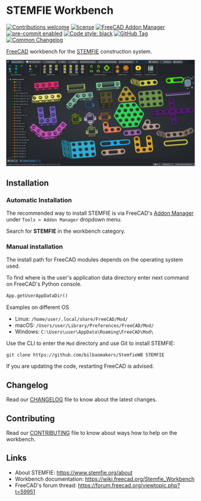 # STEMFIE Workbench

[![Contributions welcome][ContribsW_badge]][ContribsW]
[![license][license_badge]][license]
[![FreeCAD Addon Manager][AddonMgr_badge]][AddonMgr]
[![pre-commit enabled][pre-commit_badge]][pre-commit]
[![Code style: black][black_badge]][black]
[![GitHub Tag][tag_bagde]][tag]
[![Common Changelog][cc_badge]][cc]

[FreeCAD][FreeCAD] workbench for the [STEMFIE][STEMFIE] construction system.

![Available components](img/screenshot.jpg "Available components")

## Installation

### Automatic Installation

The recommended way to install STEMFIE is via FreeCAD's
[Addon Manager](https://wiki.freecad.org/Std_AddonMgr) under
`Tools > Addon Manager` dropdown menu.

Search for **STEMFIE** in the workbench category.

### Manual installation

The install path for FreeCAD modules depends on the operating system used.

To find where is the user's application data directory enter next command on
FreeCAD's Python console.

```python
App.getUserAppDataDir()
```

Examples on different OS

- Linux: `/home/user/.local/share/FreeCAD/Mod/`
- macOS: `/Users/user/Library/Preferences/FreeCAD/Mod/`
- Windows: `C:\Users\user\AppData\Roaming\FreeCAD\Mod\`

Use the CLI to enter the `Mod` directory and use Git to install STEMFIE:

```shell
git clone https://github.com/bilbaomakers/StemfieWB STEMFIE
```

If you are updating the code, restarting FreeCAD is advised.

## Changelog

Read our [CHANGELOG](./CHANGELOG.md) file to know about the latest changes.

## Contributing

Read our [CONTRIBUTING](./CONTRIBUTING.md) file to know about ways how to help
on the workbench.

## Links

- About STEMFIE: <https://www.stemfie.org/about>
- Workbench documentation: <https://wiki.freecad.org/Stemfie_Workbench>
- FreeCAD's forum thread: <https://forum.freecad.org/viewtopic.php?t=59951>

[ContribsW]: ./CONTRIBUTING.md
[ContribsW_badge]: https://img.shields.io/badge/contributions-welcome-brightgreen.svg?style=flat
[license]: ./LICENSE
[license_badge]: <https://img.shields.io/github/license/bilbaomakers/StemfieWB>
[AddonMgr]: <https://github.com/FreeCAD/FreeCAD-addons>
[AddonMgr_badge]: <https://img.shields.io/badge/FreeCAD%20addon%20manager-available-brightgreen>
[pre-commit]: https://github.com/pre-commit/pre-commit
[pre-commit_badge]: https://img.shields.io/badge/pre--commit-enabled-brightgreen?logo=pre-commit
[black]: https://github.com/psf/black
[black_badge]: https://img.shields.io/badge/code%20style-black-000000.svg
[tag]: <https://github.com/bilbaomakers/StemfieWB/releases>
[tag_bagde]: <https://img.shields.io/github/v/tag/bilbaomakers/StemfieWB>
[cc_badge]: <https://common-changelog.org/badge.svg>
[cc]: <./CHANGELOG.md>
[FreeCAD]: <https://freecad.org> "FreeCAD"
[STEMFIE]: <https://stemfie.org/> "STEMFIE"
